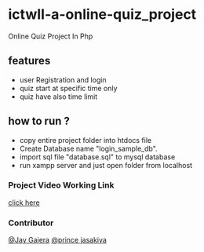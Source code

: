 # ictwII-a-online-quiz_project
Online Quiz Project In Php

## features
- user Registration and login
- quiz start at specific time only
- quiz have also time limit 

## how to run ?
- copy entire project folder into htdocs file 
-  Create Database name "login_sample_db".
- import sql file  "database.sql" to mysql database 
- run xampp server and just open folder from localhost

### Project Video Working Link

[click here](https://youtu.be/OST3KG_U1bA)


###  Contributor
[@Jay Gajera](https://jaygajera17.github.io/Jay_Gajera_17/)
[@prince jasakiya](https://github.com/jpbros-2712)
